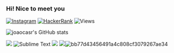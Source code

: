 ### Hi! Nice to meet you
[![Instagram](https://img.shields.io/badge/Instagram-%23E4405F.svg?style=for-the-badge&logo=Instagram&logoColor=white)](https://www.instagram.com/khonsupp/) [![HackerRank](https://img.shields.io/badge/-Hackerrank-2EC866?style=for-the-badge&logo=HackerRank&logoColor=white)](https://www.hackerrank.com/castro_JP?hr_r=1) 
![Views](https://komarev.com/ghpvc/?username=joaocasr&color=dc143c&label=VIEWS)



![joaocasr's GitHub stats](https://github-readme-stats.vercel.app/api?username=joaocasr&show_icons=true&theme=tokyonight) 

![](https://img.shields.io/badge/VIM-IDE-informational?style=flat&logo=vim&logoColor=black&color=2bbc8a) ![Sublime Text](https://img.shields.io/badge/SUBLIME-IDE-informational?style=flat&logo=sublime-text&logoColor=black&color=2bbc8a) ![](https://img.shields.io/badge/CLion-IDE-informational?style=flat&logo=clion&logoColor=black&color=2bbc8a) ![](https://img.shields.io/badge/Android_Studio-IDE-informational?style=flat&logo=android-studio&logoColor=black&color=2bbc8a)![bb77d43456491a4c808cf3079267ae34](https://user-images.githubusercontent.com/73347405/142746424-ea5bc281-beb4-4a93-88db-6ad1b0fe1e9c.gif)

<!--
**joaocasr/joaocasr** is a ✨ _special_ ✨ repository because its `README.md` (this file) appears on your GitHub profile.

Here are some ideas to get you started:

- 🔭 I’m currently working on ...
- 🌱 I’m currently learning ...
- 👯 I’m looking to collaborate on ...
- 🤔 I’m looking for help with ...
- 💬 Ask me about ...
- 📫 How to reach me: ...
- 😄 Pronouns: ...
- ⚡ Fun fact: ...
-->
